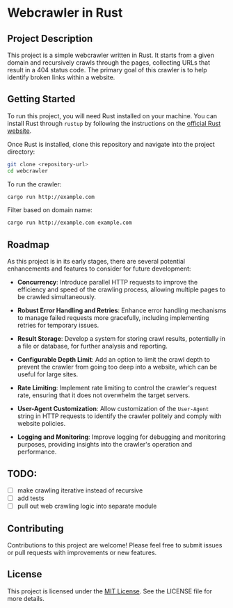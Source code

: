 # Webcrawler in Rust

## Project Description

This project is a simple webcrawler written in Rust. It starts from a given domain and recursively crawls through the pages, collecting URLs that result in a 404 status code. The primary goal of this crawler is to help identify broken links within a website.

## Getting Started

To run this project, you will need Rust installed on your machine. You can install Rust through `rustup` by following the instructions on the [official Rust website](https://www.rust-lang.org/learn/get-started).

Once Rust is installed, clone this repository and navigate into the project directory:

```bash
git clone <repository-url>
cd webcrawler
```

To run the crawler:

```bash
cargo run http://example.com
```

Filter based on domain name:

```bash
cargo run http://example.com example.com
```

## Roadmap

As this project is in its early stages, there are several potential enhancements and features to consider for future development:

- **Concurrency**: Introduce parallel HTTP requests to improve the efficiency and speed of the crawling process, allowing multiple pages to be crawled simultaneously.

- **Robust Error Handling and Retries**: Enhance error handling mechanisms to manage failed requests more gracefully, including implementing retries for temporary issues.

- **Result Storage**: Develop a system for storing crawl results, potentially in a file or database, for further analysis and reporting.

- **Configurable Depth Limit**: Add an option to limit the crawl depth to prevent the crawler from going too deep into a website, which can be useful for large sites.

- **Rate Limiting**: Implement rate limiting to control the crawler's request rate, ensuring that it does not overwhelm the target servers.

- **User-Agent Customization**: Allow customization of the `User-Agent` string in HTTP requests to identify the crawler politely and comply with website policies.

- **Logging and Monitoring**: Improve logging for debugging and monitoring purposes, providing insights into the crawler's operation and performance.

## TODO:

- [ ] make crawling iterative instead of recursive
- [ ] add tests
- [ ] pull out web crawling logic into separate module

## Contributing

Contributions to this project are welcome! Please feel free to submit issues or pull requests with improvements or new features.

## License

This project is licensed under the [MIT License](LICENSE). See the LICENSE file for more details.
